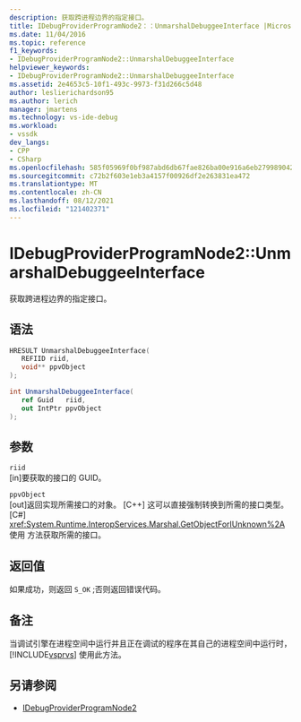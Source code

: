 ```yaml
---
description: 获取跨进程边界的指定接口。
title: IDebugProviderProgramNode2：：UnmarshalDebuggeeInterface |Microsoft Docs
ms.date: 11/04/2016
ms.topic: reference
f1_keywords:
- IDebugProviderProgramNode2::UnmarshalDebuggeeInterface
helpviewer_keywords:
- IDebugProviderProgramNode2::UnmarshalDebuggeeInterface
ms.assetid: 2e4653c5-10f1-493c-9973-f31d266c5d48
author: leslierichardson95
ms.author: lerich
manager: jmartens
ms.technology: vs-ide-debug
ms.workload:
- vssdk
dev_langs:
- CPP
- CSharp
ms.openlocfilehash: 585f05969f0bf987abd6db67fae826ba00e916a6eb279989042087a499b757b5
ms.sourcegitcommit: c72b2f603e1eb3a4157f00926df2e263831ea472
ms.translationtype: MT
ms.contentlocale: zh-CN
ms.lasthandoff: 08/12/2021
ms.locfileid: "121402371"
---
```

# <a name="idebugproviderprogramnode2unmarshaldebuggeeinterface"></a>IDebugProviderProgramNode2::UnmarshalDebuggeeInterface
获取跨进程边界的指定接口。

## <a name="syntax"></a>语法

```cpp
HRESULT UnmarshalDebuggeeInterface(
   REFIID riid,
   void** ppvObject
);
```

```csharp
int UnmarshalDebuggeeInterface(
   ref Guid   riid,
   out IntPtr ppvObject
);
```

## <a name="parameters"></a>参数
`riid`\
[in]要获取的接口的 GUID。

`ppvObject`\
[out]返回实现所需接口的对象。 [C++] 这可以直接强制转换到所需的接口类型。 [C#] <xref:System.Runtime.InteropServices.Marshal.GetObjectForIUnknown%2A> 使用 方法获取所需的接口。

## <a name="return-value"></a>返回值
 如果成功，则返回 `S_OK` ;否则返回错误代码。

## <a name="remarks"></a>备注
 当调试引擎在进程空间中运行并且正在调试的程序在其自己的进程空间中运行时， [!INCLUDE[vsprvs](../../../code-quality/includes/vsprvs_md.md)] 使用此方法。

## <a name="see-also"></a>另请参阅
- [IDebugProviderProgramNode2](../../../extensibility/debugger/reference/idebugproviderprogramnode2.md)
